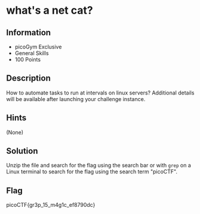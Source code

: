 # what's a net cat?

## Information

- picoGym Exclusive
- General Skills
- 100 Points

## Description

How to automate tasks to run at intervals on linux servers?
Additional details will be available after launching your challenge instance.

## Hints

(None)

## Solution

Unzip the file and search for the flag using the search bar or with `grep` on a Linux terminal to search for the flag using the search term "picoCTF".

## Flag

picoCTF{gr3p_15_m4g1c_ef8790dc}
